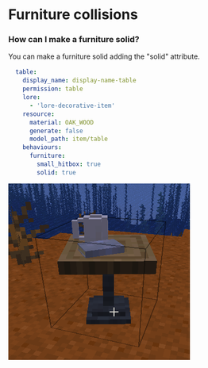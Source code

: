 # Furniture collisions

### How can I make a furniture solid?

You can make a furniture solid adding the "solid" attribute.

```yaml
  table:
    display_name: display-name-table
    permission: table
    lore:
      - 'lore-decorative-item'
    resource:
      material: OAK_WOOD
      generate: false
      model_path: item/table
    behaviours:
      furniture:
        small_hitbox: true
        solid: true
```

![](../../../../../.gitbook/assets/image%20%2815%29.png)

